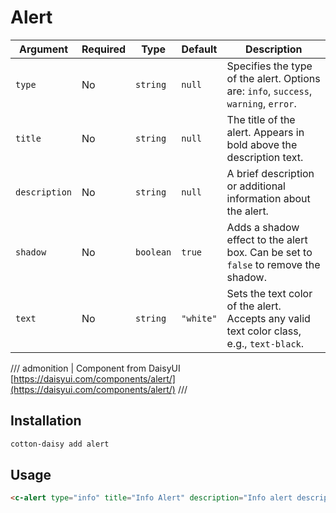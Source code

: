 # Alert

| Argument      | Required | Type      | Default   | Description                                                                               |
|---------------|----------|-----------|-----------|-------------------------------------------------------------------------------------------|
| `type`        | No       | `string`  | `null`    | Specifies the type of the alert. Options are: `info`, `success`, `warning`, `error`.      |
| `title`       | No       | `string`  | `null`    | The title of the alert. Appears in bold above the description text.                       |
| `description` | No       | `string`  | `null`    | A brief description or additional information about the alert.                            |
| `shadow`      | No       | `boolean` | `true`    | Adds a shadow effect to the alert box. Can be set to `false` to remove the shadow.        |
| `text`        | No       | `string`  | `"white"` | Sets the text color of the alert. Accepts any valid text color class, e.g., `text-black`. |

/// admonition | Component from DaisyUI
[https://daisyui.com/components/alert/](https://daisyui.com/components/alert/)
///

## Installation

```bash
cotton-daisy add alert
```

## Usage

```html
<c-alert type="info" title="Info Alert" description="Info alert description"/>
```

